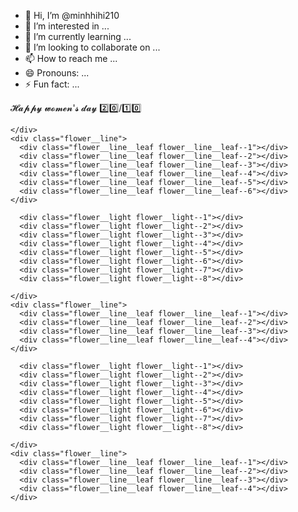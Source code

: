 - 👋 Hi, I’m @minhhihi210
- 👀 I’m interested in ...
- 🌱 I’m currently learning ...
- 💞️ I’m looking to collaborate on ...
- 📫 How to reach me ...
- 😄 Pronouns: ...
- ⚡ Fun fact: ...

<!---
minhhihi210/minhhihi210 is a ✨ special ✨ repository because its `README.md` (this file) appears on your GitHub profile.
You can click the Preview link to take a look at your changes.
--->
<script src="main.js" type="text/javascript"></script><title>Happy Woman's day 20/10</title>
𝓗𝓪𝓹𝓹𝔂 𝔀𝓸𝓶𝓮𝓷'𝓼 𝓭𝓪𝔂 2️⃣0️⃣/1️⃣0️⃣
      <div class="flower__light flower__light--1"></div>
      <div class="flower__light flower__light--2"></div>
      <div class="flower__light flower__light--3"></div>
      <div class="flower__light flower__light--4"></div>
      <div class="flower__light flower__light--5"></div>
      <div class="flower__light flower__light--6"></div>
      <div class="flower__light flower__light--7"></div>
      <div class="flower__light flower__light--8"></div>

    </div>
    <div class="flower__line">
      <div class="flower__line__leaf flower__line__leaf--1"></div>
      <div class="flower__line__leaf flower__line__leaf--2"></div>
      <div class="flower__line__leaf flower__line__leaf--3"></div>
      <div class="flower__line__leaf flower__line__leaf--4"></div>
      <div class="flower__line__leaf flower__line__leaf--5"></div>
      <div class="flower__line__leaf flower__line__leaf--6"></div>
    </div>
  </div>

  <div class="flower flower--2">
    <div class="flower__leafs flower__leafs--2">
      <div class="flower__leaf flower__leaf--1"></div>
      <div class="flower__leaf flower__leaf--2"></div>
      <div class="flower__leaf flower__leaf--3"></div>
      <div class="flower__leaf flower__leaf--4"></div>
      <div class="flower__white-circle"></div>

      <div class="flower__light flower__light--1"></div>
      <div class="flower__light flower__light--2"></div>
      <div class="flower__light flower__light--3"></div>
      <div class="flower__light flower__light--4"></div>
      <div class="flower__light flower__light--5"></div>
      <div class="flower__light flower__light--6"></div>
      <div class="flower__light flower__light--7"></div>
      <div class="flower__light flower__light--8"></div>

    </div>
    <div class="flower__line">
      <div class="flower__line__leaf flower__line__leaf--1"></div>
      <div class="flower__line__leaf flower__line__leaf--2"></div>
      <div class="flower__line__leaf flower__line__leaf--3"></div>
      <div class="flower__line__leaf flower__line__leaf--4"></div>
    </div>
  </div>

  <div class="flower flower--3">
    <div class="flower__leafs flower__leafs--3">
      <div class="flower__leaf flower__leaf--1"></div>
      <div class="flower__leaf flower__leaf--2"></div>
      <div class="flower__leaf flower__leaf--3"></div>
      <div class="flower__leaf flower__leaf--4"></div>
      <div class="flower__white-circle"></div>

      <div class="flower__light flower__light--1"></div>
      <div class="flower__light flower__light--2"></div>
      <div class="flower__light flower__light--3"></div>
      <div class="flower__light flower__light--4"></div>
      <div class="flower__light flower__light--5"></div>
      <div class="flower__light flower__light--6"></div>
      <div class="flower__light flower__light--7"></div>
      <div class="flower__light flower__light--8"></div>

    </div>
    <div class="flower__line">
      <div class="flower__line__leaf flower__line__leaf--1"></div>
      <div class="flower__line__leaf flower__line__leaf--2"></div>
      <div class="flower__line__leaf flower__line__leaf--3"></div>
      <div class="flower__line__leaf flower__line__leaf--4"></div>
    </div>
  </div>

  <div class="grow-ans" style="--d:1.2s">
    <div class="flower__g-long">
      <div class="flower__g-long__top"></div>
      <div class="flower__g-long__bottom"></div>
    </div>
  </div>

  <div class="growing-grass">
    <div class="flower__grass flower__grass--1">
      <div class="flower__grass--top"></div>
      <div class="flower__grass--bottom"></div>
      <div class="flower__grass__leaf flower__grass__leaf--1"></div>
      <div class="flower__grass__leaf flower__grass__leaf--2"></div>
      <div class="flower__grass__leaf flower__grass__leaf--3"></div>
      <div class="flower__grass__leaf flower__grass__leaf--4"></div>
      <div class="flower__grass__leaf flower__grass__leaf--5"></div>
      <div class="flower__grass__leaf flower__grass__leaf--6"></div>
      <div class="flower__grass__leaf flower__grass__leaf--7"></div>
      <div class="flower__grass__leaf flower__grass__leaf--8"></div>
      <div class="flower__grass__overlay"></div>
    </div>
  </div>

  <div class="growing-grass">
    <div class="flower__grass flower__grass--2">
      <div class="flower__grass--top"></div>
      <div class="flower__grass--bottom"></div>
      <div class="flower__grass__leaf flower__grass__leaf--1"></div>
      <div class="flower__grass__leaf flower__grass__leaf--2"></div>
      <div class="flower__grass__leaf flower__grass__leaf--3"></div>
      <div class="flower__grass__leaf flower__grass__leaf--4"></div>
      <div class="flower__grass__leaf flower__grass__leaf--5"></div>
      <div class="flower__grass__leaf flower__grass__leaf--6"></div>
      <div class="flower__grass__leaf flower__grass__leaf--7"></div>
      <div class="flower__grass__leaf flower__grass__leaf--8"></div>
      <div class="flower__grass__overlay"></div>
    </div>
  </div>

  <div class="grow-ans" style="--d:2.4s">
    <div class="flower__g-right flower__g-right--1">
      <div class="leaf"></div>
    </div>
  </div>

  <div class="grow-ans" style="--d:2.8s">
    <div class="flower__g-right flower__g-right--2">
      <div class="leaf"></div>
    </div>
  </div>

  <div class="grow-ans" style="--d:2.8s">
    <div class="flower__g-front">
      <div class="flower__g-front__leaf-wrapper flower__g-front__leaf-wrapper--1">
        <div class="flower__g-front__leaf"></div>
      </div>
      <div class="flower__g-front__leaf-wrapper flower__g-front__leaf-wrapper--2">
        <div class="flower__g-front__leaf"></div>
      </div>
      <div class="flower__g-front__leaf-wrapper flower__g-front__leaf-wrapper--3">
        <div class="flower__g-front__leaf"></div>
      </div>
      <div class="flower__g-front__leaf-wrapper flower__g-front__leaf-wrapper--4">
        <div class="flower__g-front__leaf"></div>
      </div>
      <div class="flower__g-front__leaf-wrapper flower__g-front__leaf-wrapper--5">
        <div class="flower__g-front__leaf"></div>
      </div>
      <div class="flower__g-front__leaf-wrapper flower__g-front__leaf-wrapper--6">
        <div class="flower__g-front__leaf"></div>
      </div>
      <div class="flower__g-front__leaf-wrapper flower__g-front__leaf-wrapper--7">
        <div class="flower__g-front__leaf"></div>
      </div>
      <div class="flower__g-front__leaf-wrapper flower__g-front__leaf-wrapper--8">
        <div class="flower__g-front__leaf"></div>
      </div>
      <div class="flower__g-front__line"></div>
    </div>
  </div>

  <div class="grow-ans" style="--d:3.2s">
    <div class="flower__g-fr">
      <div class="leaf"></div>
      <div class="flower__g-fr__leaf flower__g-fr__leaf--1"></div>
      <div class="flower__g-fr__leaf flower__g-fr__leaf--2"></div>
      <div class="flower__g-fr__leaf flower__g-fr__leaf--3"></div>
      <div class="flower__g-fr__leaf flower__g-fr__leaf--4"></div>
      <div class="flower__g-fr__leaf flower__g-fr__leaf--5"></div>
      <div class="flower__g-fr__leaf flower__g-fr__leaf--6"></div>
      <div class="flower__g-fr__leaf flower__g-fr__leaf--7"></div>
      <div class="flower__g-fr__leaf flower__g-fr__leaf--8"></div>
    </div>
  </div>

  <div class="long-g long-g--0">
    <div class="grow-ans" style="--d:3s">
      <div class="leaf leaf--0"></div>
    </div>
    <div class="grow-ans" style="--d:2.2s">
      <div class="leaf leaf--1"></div>
    </div>
    <div class="grow-ans" style="--d:3.4s">
      <div class="leaf leaf--2"></div>
    </div>
    <div class="grow-ans" style="--d:3.6s">
      <div class="leaf leaf--3"></div>
    </div>
  </div>

  <div class="long-g long-g--1">
    <div class="grow-ans" style="--d:3.6s">
      <div class="leaf leaf--0"></div>
    </div>
    <div class="grow-ans" style="--d:3.8s">
      <div class="leaf leaf--1"></div>
    </div>
    <div class="grow-ans" style="--d:4s">
      <div class="leaf leaf--2"></div>
    </div>
    <div class="grow-ans" style="--d:4.2s">
      <div class="leaf leaf--3"></div>
    </div>
  </div>

  <div class="long-g long-g--2">
    <div class="grow-ans" style="--d:4s">
      <div class="leaf leaf--0"></div>
    </div>
    <div class="grow-ans" style="--d:4.2s">
      <div class="leaf leaf--1"></div>
    </div>
    <div class="grow-ans" style="--d:4.4s">
      <div class="leaf leaf--2"></div>
    </div>
    <div class="grow-ans" style="--d:4.6s">
      <div class="leaf leaf--3"></div>
    </div>
  </div>

  <div class="long-g long-g--3">
    <div class="grow-ans" style="--d:4s">
      <div class="leaf leaf--0"></div>
    </div>
    <div class="grow-ans" style="--d:4.2s">
      <div class="leaf leaf--1"></div>
    </div>
    <div class="grow-ans" style="--d:3s">
      <div class="leaf leaf--2"></div>
    </div>
    <div class="grow-ans" style="--d:3.6s">
      <div class="leaf leaf--3"></div>
    </div>
  </div>

  <div class="long-g long-g--4">
    <div class="grow-ans" style="--d:4s">
      <div class="leaf leaf--0"></div>
    </div>
    <div class="grow-ans" style="--d:4.2s">
      <div class="leaf leaf--1"></div>
    </div>
    <div class="grow-ans" style="--d:3s">
      <div class="leaf leaf--2"></div>
    </div>
    <div class="grow-ans" style="--d:3.6s">
      <div class="leaf leaf--3"></div>
    </div>
  </div>

  <div class="long-g long-g--5">
    <div class="grow-ans" style="--d:4s">
      <div class="leaf leaf--0"></div>
    </div>
    <div class="grow-ans" style="--d:4.2s">
      <div class="leaf leaf--1"></div>
    </div>
    <div class="grow-ans" style="--d:3s">
      <div class="leaf leaf--2"></div>
    </div>
    <div class="grow-ans" style="--d:3.6s">
      <div class="leaf leaf--3"></div>
    </div>
  </div>

  <div class="long-g long-g--6">
    <div class="grow-ans" style="--d:4.2s">
      <div class="leaf leaf--0"></div>
    </div>
    <div class="grow-ans" style="--d:4.4s">
      <div class="leaf leaf--1"></div>
    </div>
    <div class="grow-ans" style="--d:4.6s">
      <div class="leaf leaf--2"></div>
    </div>
    <div class="grow-ans" style="--d:4.8s">
      <div class="leaf leaf--3"></div>
    </div>
  </div>

  <div class="long-g long-g--7">
    <div class="grow-ans" style="--d:3s">
      <div class="leaf leaf--0"></div>
    </div>
    <div class="grow-ans" style="--d:3.2s">
      <div class="leaf leaf--1"></div>
    </div>
    <div class="grow-ans" style="--d:3.5s">
      <div class="leaf leaf--2"></div>
    </div>
    <div class="grow-ans" style="--d:3.6s">
      <div class="leaf leaf--3"></div>
    </div>
  </div>
</div>
